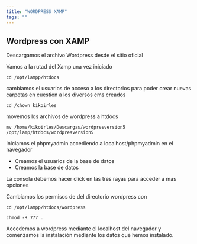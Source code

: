```yaml
---
title: "WORDPRESS XAMP"
tags: ""
---
```


## Wordpress con XAMP 

Descargamos el archivo Wordpress desde el sitio oficial

Vamos a la rutad del Xamp una vez iniciado 

```shell
cd /opt/lampp/htdocs

```
cambiamos el usuarios de acceso a los directorios para poder crear nuevas carpetas en cuestion a los diversos cms creados

```shell
cd /chown kikoirles

```
movemos los archivos de wordpress a htdocs

```shell
mv /home/kikoirles/Descargas/wordpresversion5 /opt/lamp/htdocs/wordpresversion5

```
Iniciamos el phpmyadmin accediendo a localhost/phpmyadmin en el navegador

* Creamos el usuarios de la base de datos
* Creamos la base de datos 

La consola debemos hacer click en  las tres rayas para acceder a mas opciones

Cambiamos los permisos de del directorio wordpress con

```shell
cd /opt/lampp/htdocs/wordpress

```
```shell
chmod -R 777 .

```

Accedemos a wordpress mediante el localhost del navegador y comenzamos la instalación mediante los datos que hemos instalado.
